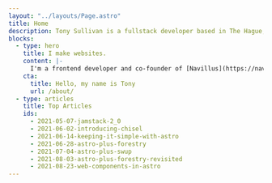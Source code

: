```yaml
---
layout: "../layouts/Page.astro"
title: Home
description: Tony Sullivan is a fullstack developer based in The Hague, Netherlands.
blocks:
  - type: hero
    title: I make websites.
    content: |-
      I'm a frontend developer and co-founder of [Navillus](https://navillus.dev), a software studio and think tank in The Hague. I also write about the web on my [blog](/blog) and on [Twitter](https://twitter.com/tony-sull).
    cta:
      title: Hello, my name is Tony
      url: /about/
  - type: articles
    title: Top Articles
    ids:
      - 2021-05-07-jamstack-2_0
      - 2021-06-02-introducing-chisel
      - 2021-06-14-keeping-it-simple-with-astro
      - 2021-06-28-astro-plus-forestry
      - 2021-07-04-astro-plus-swup
      - 2021-08-03-astro-plus-forestry-revisited
      - 2021-08-23-web-components-in-astro
---
```

